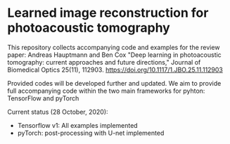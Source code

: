 # Learned image reconstruction for photoacoustic tomography

This repository collects accompanying code and examples for the review paper:  Andreas Hauptmann and Ben Cox "Deep learning in photoacoustic tomography: current approaches and future directions," Journal of Biomedical Optics 25(11), 112903. https://doi.org/10.1117/1.JBO.25.11.112903 

Provided codes will be developed further and updated. We aim to provide full accompanying code within the two main frameworks for pyhton: TensorFlow and pyTorch

Current status (28 October, 2020):

- Tensorflow v1: All examples implemented
- pyTorch: post-processing with U-net implemented

